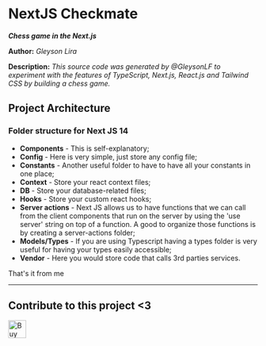 NextJS Checkmate
==============
***Chess game in the Next.js***

**Author:** *Gleyson Lira*

**Description:** *This source code was generated by @GleysonLF to experiment with the features of TypeScript, Next.js, React.js and Tailwind CSS by building a chess game.*


## Project Architecture

### Folder structure for Next JS 14

- **Components** - This is self-explanatory;
- **Config** -
  Here is very simple, just store any config file;
- **Constants** - Another useful folder to have to have all your constants in one place;
- **Context** - Store your react context files;
- **DB** - Store your database-related files;
- **Hooks** - Store your custom react hooks;
- **Server actions** - Next JS allows us to have functions that we can call from the client components that run on the server by using the 'use server' string on top of a function. A good to organize those functions is by creating a server-actions folder;
- **Models/Types** - If you are using Typescript having a types folder is very useful for having your types easily accessible;
- **Vendor** - Here you would store code that calls 3rd parties services.

That's it from me


---

## Contribute to this project <3

<a href='https://ko-fi.com/gleysonlf' target='_blank'><img height='36' style='border:0px;height:36px;' src='https://cdn.ko-fi.com/cdn/kofi3.png?v=3' border='0' alt='Buy Me a Coffee at ko-fi.com' /></a>

